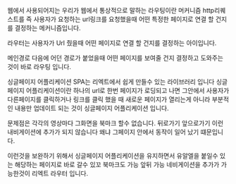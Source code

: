 웹에서 사용되어지는 우리가 웹에서 통상적으로 말하는 라우팅이란 머커니즘
http리퀘스트를 즉 사용자가 요청하는 url링크를 요청했을때 어떤 특정한 페이지로 연결 할 건지를 결정하는 메커니즘입니다.

라우터는 사용자가 Url 줬을때 어떤 페이지로 연결 할 건지를 결정하는 아이입니다.

메인경로 다음에 어던 경로가 붙었을때 어떤 페이지를 보여줄 건지 결정하고 도와주는 것이 바로 라우팅 입니다.

싱글페이지 어플리케이션 SPA는 리엑트에서 쉽게 만들수 있는 라이브러리 입니다
싱글페이지 어플리케이션이란 하나의 url로 한번 페이지가 로딩되고 나면 그안에서 사용자가 다른페이지를 클릭하거나 링크를 클릭 했을 때 새로운 페이지가 열리는게 아니라 부분적인 내용만 업데이트 되는 것이 싱글페이지 어플리케이션 입니다.

문제점은 각각의 영상마다 그화면을 북마크 할수 없습니다. 뒤로가기 앞으로가기 이런 내비게이션에 추가가 되지 않습니다 왜냐
그페이지 안에서 동작이 일어 났기 떄문입니다. 

이런것을 보완하기 위해서 싱글페이지 어플리케이션을 유지하면서 유알엘을 붙일수 있는 해당하는 페이지로 바로 갈수 있꼬
북마크도 가능 앞뒤 가능 네비게이션을 추가가 가능한것이 리엑트 라우터 입니다.
